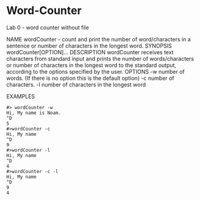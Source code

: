 # Word-Counter
Lab 0 - word counter without file


NAME
    wordCounter - count and print the number of word/characters in a sentence or number of characters in the longest word.
SYNOPSIS
    wordCounter[OPTION]… 
DESCRIPTION
    wordCounter receives text characters from standard input and prints the number of words/characters or number of characters in the longest word to the standard output, according to the options specified by the user. 
OPTIONS
-w
    number of words. (If there is no option this is the default option)
-c
    number of characters.
-l
    number of characters in the longest word

EXAMPLES

    #> wordCounter -w
    Hi, My name is Noam.
    ^D
    5
    #>wordCounter -c
    Hi, My name
    ^D
    9
    #>wordCounter -l
    Hi, My name
    ^D
    4
    #>wordCounter -c -l
    Hi, My name
    ^D
    9
    4

